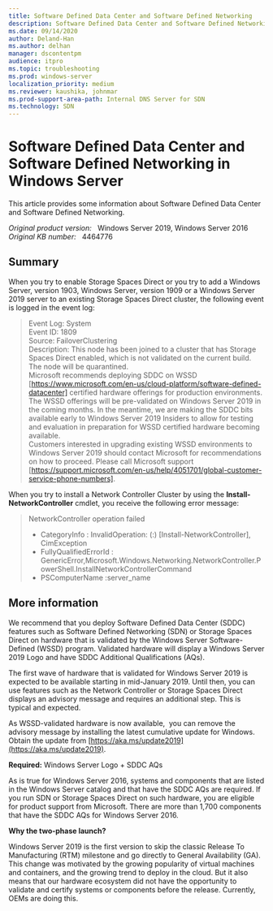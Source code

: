 ```yaml
---
title: Software Defined Data Center and Software Defined Networking
description: Software Defined Data Center and Software Defined Networking
ms.date: 09/14/2020
author: Deland-Han
ms.author: delhan 
manager: dscontentpm
audience: itpro
ms.topic: troubleshooting
ms.prod: windows-server
localization_priority: medium
ms.reviewer: kaushika, johnmar
ms.prod-support-area-path: Internal DNS Server for SDN
ms.technology: SDN
---
```

# Software Defined Data Center and Software Defined Networking in Windows Server

This article provides some information about Software Defined Data Center and Software Defined Networking.

_Original product version:_ &nbsp; Windows Server 2019, Windows Server 2016  
_Original KB number:_ &nbsp; 4464776

## Summary

When you try to enable Storage Spaces Direct or you try to add a Windows Server, version 1903, Windows Server, version 1909 or a Windows Server 2019 server to an existing Storage Spaces Direct cluster, the following event is logged in the event log: 
> Event Log: System  
  Event ID: 1809  
  Source: FailoverClustering  
  Description: This node has been joined to a cluster that has Storage Spaces Direct enabled, which is not validated on the current build. The node will be quarantined.  
  Microsoft recommends deploying SDDC on WSSD [https://www.microsoft.com/en-us/cloud-platform/software-defined-datacenter] certified hardware offerings for production environments. The WSSD offerings will be pre-validated on Windows Server 2019 in the coming months. In the meantime, we are making the SDDC bits available early to Windows Server 2019 Insiders to allow for testing and evaluation in preparation for WSSD certified hardware becoming available.  
  Customers interested in upgrading existing WSSD environments to Windows Server 2019 should contact Microsoft for recommendations on how to proceed. Please call Microsoft support [https://support.microsoft.com/en-us/help/4051701/global-customer-service-phone-numbers]. 

When you try to install a Network Controller Cluster by using the **Install-NetworkController** cmdlet, you receive the following error message:  
> NetworkController operation failed  
> - CategoryInfo : InvalidOperation: (:) [Install-NetworkController], CimException  
>- FullyQualifiedErrorId : GenericError,Microsoft.Windows.Networking.NetworkController.PowerShell.InstallNetworkControllerCommand 
>- PSComputerName :server_name 

## More information

We recommend that you deploy Software Defined Data Center (SDDC) features such as Software Defined Networking (SDN) or Storage Spaces Direct on hardware that is validated by the Windows Server Software-Defined (WSSD) program. Validated hardware will display a Windows Server 2019 Logo and have SDDC Additional Qualifications (AQs). 
 
 The first wave of hardware that is validated for Windows Server 2019 is expected to be available starting in mid-January 2019. Until then, you can use features such as the Network Controller or Storage Spaces Direct displays an advisory message and requires an additional step. This is typical and expected.  

 As WSSD-validated hardware is now available,  you can remove the advisory message by installing the latest cumulative update for Windows. Obtain the update from [https://aka.ms/update2019](https://aka.ms/update2019).  

**Required:** Windows Server Logo + SDDC AQs  

As is true for Windows Server 2016, systems and components that are listed in the Windows Server catalog and that have the SDDC AQs are required. If you run SDN or Storage Spaces Direct on such hardware, you are eligible for product support from Microsoft. There are more than 1,700 components that have the SDDC AQs for Windows Server 2016.  

**Why the two-phase launch?**  

Windows Server 2019 is the first version to skip the classic Release To Manufacturing (RTM) milestone and go directly to General Availability (GA). This change was motivated by the growing popularity of virtual machines and containers, and the growing trend to deploy in the cloud. But it also means that our hardware ecosystem did not have the opportunity to validate and certify systems or components before the release. Currently, OEMs are doing this.
